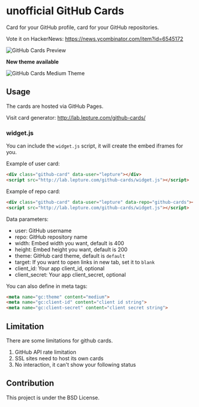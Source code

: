 # unofficial GitHub Cards

Card for your GitHub profile, card for your GitHub repositories.

Vote it on HackerNews: https://news.ycombinator.com/item?id=6545172

![GitHub Cards Preview](https://f.cloud.github.com/assets/290496/1350967/28069848-3716-11e3-8f87-0bef45aff1c4.png)

**New theme available**

![GitHub Cards Medium Theme](https://cloud.githubusercontent.com/assets/290496/5024776/7267e9c8-6b4a-11e4-9513-472b60b955b1.png)


## Usage

The cards are hosted via GitHub Pages.

Visit card generator: http://lab.lepture.com/github-cards/

### widget.js

You can include the `widget.js` script, it will create the embed iframes
for you.

Example of user card:

```html
<div class="github-card" data-user="lepture"></div>
<script src="http://lab.lepture.com/github-cards/widget.js"></script>
```

Example of repo card:

```html
<div class="github-card" data-user="lepture" data-repo="github-cards"></div>
<script src="http://lab.lepture.com/github-cards/widget.js"></script>
```

Data parameters:

- user: GitHub username
- repo: GitHub repository name
- width: Embed width you want, default is 400
- height: Embed height you want, default is 200
- theme: GitHub card theme, default is `default`
- target: If you want to open links in new tab, set it to `blank`
- client_id: Your app client_id, optional
- client_secret: Your app client_secret, optional

You can also define in meta tags:

```html
<meta name="gc:theme" content="medium">
<meta name="gc:client-id" content="client id string">
<meta name="gc:client-secret" content="client secret string">
```

## Limitation

There are some limitations for github cards.

1. GitHub API rate limitation
2. SSL sites need to host its own cards
3. No interaction, it can't show your following status

## Contribution

This project is under the BSD License.
